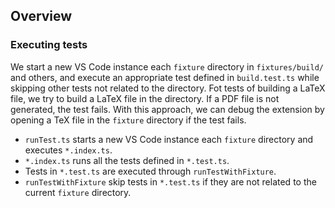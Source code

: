 ## Overview

### Executing tests

We start a new VS Code instance each `fixture` directory in `fixtures/build/` and others, and execute an appropriate test defined in `build.test.ts` while skipping other tests not related to the directory. Fot tests of building a LaTeX file, we try to build a LaTeX file in the directory. If a PDF file is not generated, the test fails. With this approach, we can debug the extension by opening a TeX file in the `fixture` directory if the test fails.

- `runTest.ts` starts a new VS Code instance each `fixture` directory and executes `*.index.ts`.
- `*.index.ts` runs all the tests defined in `*.test.ts`.
- Tests in `*.test.ts` are executed through `runTestWithFixture`.
- `runTestWithFixture` skip tests in `*.test.ts` if they are not related to the current `fixture` directory.
